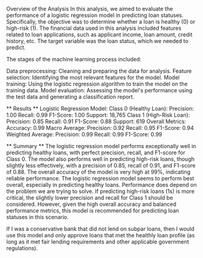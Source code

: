 Overview of the Analysis
In this analysis, we aimed to evaluate the performance of a logistic regression model in predicting loan statuses. Specifically, the objective was to determine whether a loan is healthy (0) or high-risk (1). The financial data used in this analysis included features related to loan applications, such as applicant income, loan amount, credit history, etc. The target variable was the loan status, which we needed to predict.

The stages of the machine learning process included:

Data preprocessing: Cleaning and preparing the data for analysis.
Feature selection: Identifying the most relevant features for the model.
Model training: Using the logistic regression algorithm to train the model on the training data.
Model evaluation: Assessing the model's performance using the test data and generating a classification report.

** Results ** 
Logistic Regression Model:
 Class 0 (Healthy Loan):
       Precision: 1.00
       Recall: 0.99
       F1-Score: 1.00
       Support: 18,765
 Class 1 (High-Risk Loan):
       Precision: 0.85
       Recall: 0.91
       F1-Score: 0.88
       Support: 619
 Overall Metrics:
       Accuracy: 0.99
       Macro Average:
         Precision: 0.92
         Recall: 0.95
         F1-Score: 0.94
 Weighted Average:
       Precision: 0.99
       Recall: 0.99
       F1-Score: 0.99


** Summary ** 
The logistic regression model performs exceptionally well in predicting healthy loans, with perfect precision, recall, and F1-score for Class 0. The model also performs well in predicting high-risk loans, though slightly less effectively, with a precision of 0.85, recall of 0.91, and F1-score of 0.88. The overall accuracy of the model is very high at 99%, indicating reliable performance.
       The logistic regression model seems to perform best overall, especially in predicting healthy loans.
       Performance does depend on the problem we are trying to solve. If predicting high-risk loans (1s) is more critical, the slightly lower precision and recall for Class 1 should be considered. However, given the high overall accuracy and balanced performance metrics, this model is recommended for predicting loan statuses in this scenario.

If I was a conservative bank that did not lend on subpar loans, then I would use this model and only approve loans that met the healthly loan profile (as long as it met fair lending requirements and other applicable government regulations). 